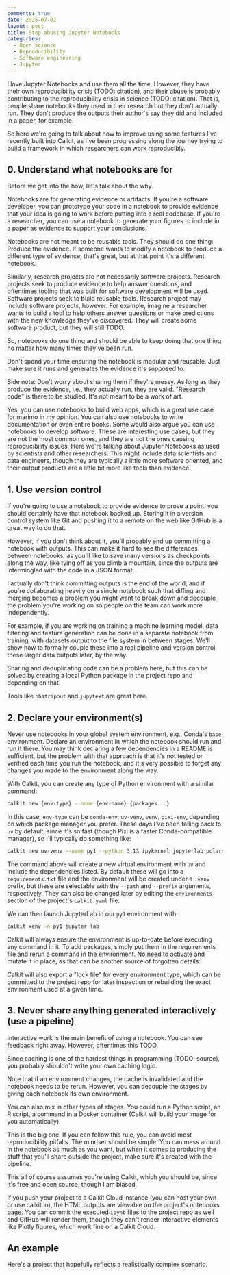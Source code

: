 ```yaml
---
comments: true
date: 2025-07-02
layout: post
title: Stop abusing Jupyter Notebooks
categories:
  - Open science
  - Reproducibility
  - Software engineering
  - Jupyter
---
```


I love Jupyter Notebooks and use them all the time.
However, they have their own reproducibility crisis (TODO: citation),
and their abuse is probably contributing to the reproducibility
crisis in science (TODO: citation).
That is,
people share notebooks they used in their research but they don't
actually run.
They don't produce the outputs their author's say they did
and included in a paper, for example.

So here we're going to talk about how to improve
using some features I've recently built into Calkit,
as I've been progressing along the journey trying to build a framework
in which researchers can work reproducibly.

## 0. Understand what notebooks are for

Before we get into the how, let's talk about the why.

Notebooks are for generating evidence or artifacts.
If you're a software developer,
you can prototype your code in a notebook to provide evidence that
your idea is going to work before putting into a real codebase.
If you're a researcher, you can use a notebook to generate your figures
to include in a paper as evidence to support your conclusions.

Notebooks are not meant to be reusable tools.
They should do one thing: Produce the evidence.
If someone wants to modify a notebook to produce a different type of
evidence, that's great, but at that point it's a different notebook.

Similarly, research projects are not necessarily software projects.
Research projects seek to produce evidence to help answer questions,
and oftentimes tooling that was built for software development will be used.
Software projects seek to build reusable tools.
Research project may include software projects, however.
For example, imagine a researcher wants to build a tool to help others
answer questions or make predictions with the new knowledge they've
discovered.
They will create some software product,
but they will still TODO.

So, notebooks do one thing and should be able to keep doing that one thing
no matter how many times they've been run.

Don't spend your time ensuring the notebook is modular and reusable.
Just make sure it runs and generates the evidence it's supposed to.

Side note: Don't worry about sharing them if they're messy.
As long as they produce the evidence, i.e., they actually run,
they are valid.
"Research code" is there to be studied.
It's not meant to be a work of art.

Yes, you can use notebooks to build web apps,
which is a great use case for marimo in my opinion.
You can also use notebooks to write documentation or even entire books.
Some would also argue you can use notebooks to develop software.
These are interesting use cases, but they are not the most common ones,
and they are not the ones causing reproducibility issues.
Here we're talking about Jupyter Notebooks as used by scientists
and other researchers.
This might include data scientists and data engineers,
though they are typically a little more software oriented,
and their output products are a little bit more like tools than evidence.

## 1. Use version control

If you're going to use a notebook to provide evidence to prove a point,
you should certainly have that notebook backed up.
Storing it in a version control system like Git and pushing it to
a remote on the web like GitHub is a great way to do that.

However, if you don't think about it, you'll probably end up committing
a notebook with outputs.
This can make it hard to see the differences between notebooks,
as you'll like to save many versions as checkpoints along the way,
like tying off as you climb a mountain,
since the outputs are intermingled with the code in a JSON format.

I actually don't think committing outputs is the end of the world,
and if you're collaborating heavily on a single notebook
such that diffing and merging becomes a problem you might
want to break down and decouple the problem you're working on so
people on the team can work more independently.

For example, if you are working on training a machine learning model,
data filtering and feature generation can be done in a separate notebook
from training,
with datasets output to the file system in between stages.
We'll show how to formally couple these into a real pipeline and version
control these larger data outputs later,
by the way.

Sharing and deduplicating code can be a problem here, but this can be
solved by creating a local Python package in the project repo and depending
on that.

Tools like `nbstripout` and `jupytext` are great here.

## 2. Declare your environment(s)

Never use notebooks in your global system environment,
e.g., Conda's `base` environment.
Declare an environment in which the notebook should run and run it there.
You may think declaring a few dependencies in a README is sufficient,
but the problem with that approach is that it's not tested or verified
each time you run the notebook,
and it's very possible to forget any changes you made to the environment
along the way.

With Calkit, you can create any type of Python environment with a similar
command:

```sh
calkit new {env-type} --name {env-name} {packages...}
```

In this case, `env-type` can be `conda-env`, `uv-venv`, `venv`, `pixi-env`,
depending on which package manager you prefer.
These days I've been falling back to `uv` by default,
since it's so fast (though Pixi is a faster Conda-compatible manager),
so I'll typically do something like:

```sh
calkit new uv-venv --name py1 --python 3.13 ipykernel jupyterlab polars plotly
```

The command above will create a new virtual environment with `uv`
and include the dependencies listed.
By default these will go into a `requirements.txt` file and the environment
will be created under a `.venv` prefix,
but these are selectable with the `--path` and `--prefix` arguments,
respectively.
They can also be changed later by editing the `environments` section of
the project's `calkit.yaml` file.

We can then launch JupyterLab in our `py1` environment with:

```sh
calkit xenv -n py1 jupyter lab
```

Calkit will always ensure the environment is up-to-date before executing
any command in it.
To add packages, simply put them in the requirements file and
rerun a command in the environment.
No need to activate and mutate it in place, as that can be another source
of forgotten details.

Calkit will also export a "lock file" for every environment type,
which can be committed to the project repo for later inspection or
rebuilding the exact environment used at a given time.

## 3. Never share anything generated interactively (use a pipeline)

Interactive work is the main benefit of using a notebook.
You can see feedback right away.
However, oftentimes this TODO

Since caching is one of the hardest things in programming (TODO: source),
you probably shouldn't write your own caching logic.

Note that if an environment changes,
the cache is invalidated and the notebook needs to be rerun.
However, you can decouple the stages by
giving each notebook its own environment.

You can also mix in other types of stages.
You could run a Python script, an R script,
a command in a Docker container (Calkit will build your image for you
automatically).

This is the big one.
If you can follow this rule,
you can avoid most reproducibility pitfalls.
The mindset should be simple.
You can mess around in the notebook as much as you want,
but when it comes to producing the stuff that you'll share outside the
project,
make sure it's created with the pipeline.

This all of course assumes you're using Calkit,
which you should be, since it's free and open source,
though I am biased.

If you push your project to a Calkit Cloud instance
(you can host your own or use calkit.io),
the HTML outputs are viewable on the project's notebooks page.
You can commit the executed `ipynb` files to the project repo as well
and GitHub will render them,
though they can't render interactive elements like Plotly figures,
which work fine on a Calkit Cloud.

## An example

Here's a project that hopefully reflects a realistically
complex scenario.
